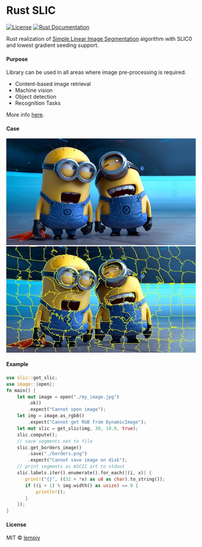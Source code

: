 # Rust SLIC

[![License](https://img.shields.io/badge/license-MIT-blue.svg)](https://github.com/lempiy/slic0/LICENSE)
[![Rust Documentation](https://img.shields.io/badge/api-rustdoc-blue.svg)](https://lempiy.github.io/slic0/doc/slic)

Rust realization of [Simple Linear Image Segmentation](http://infoscience.epfl.ch/record/177415/files/Superpixel_PAMI2011-2.pdf) 
algorithm with SLIC0 and lowest gradient seeding support.

#### Purpose

Library can be used in all areas where image pre-processing is required. 
* Content-based image retrieval
* Machine vision
* Object detection
* Recognition Tasks

More info [here](https://en.wikipedia.org/wiki/Image_segmentation).

#### Case

![test.jpg](./fixture/test.jpg)
![test.jpg](./fixture/test_borders.jpg)


#### Example

```rust
use slic::get_slic;
use image::{open};
fn main() {
    let mut image = open("./my_image.jpg")
        .ok()
        .expect("Cannot open image");
    let img = image.as_rgb8()
        .expect("Cannot get RGB from DynamicImage");
    let mut slic = get_slic(img, 30, 10.0, true);
    slic.compute();
    // save segments net to file
    slic.get_borders_image()
        .save("./borders.png")
        .expect("Cannot save image on disk");
    // print segments as ASCII art to stdout
    slic.labels.iter().enumerate().for_each(|(i, x)| {
       print!("{}", ((32 + *x) as u8 as char).to_string());
       if ((i + 1) % img.width() as usize) == 0 {
           println!();
       }
    });
}
```

#### License

MIT © [lempiy](https://github.com/lempiy)
